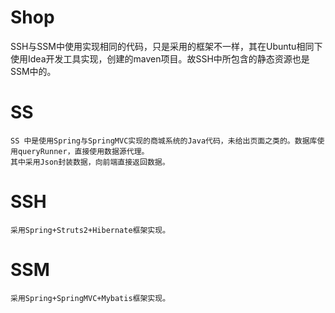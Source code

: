 # Shop
  SSH与SSM中使用实现相同的代码，只是采用的框架不一样，其在Ubuntu相同下使用Idea开发工具实现，创建的maven项目。故SSH中所包含的静态资源也是SSM中的。
  # SS
    SS 中是使用Spring与SpringMVC实现的商城系统的Java代码，未给出页面之类的。数据库使用queryRunner，直接使用数据源代理。
    其中采用Json封装数据，向前端直接返回数据。
  # SSH
    采用Spring+Struts2+Hibernate框架实现。
  # SSM
    采用Spring+SpringMVC+Mybatis框架实现。
